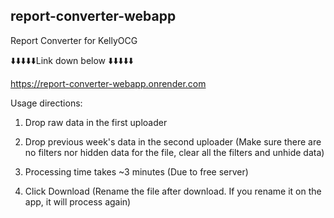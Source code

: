 ## report-converter-webapp
Report Converter for KellyOCG

⬇️⬇️⬇️⬇️⬇️Link down below ⬇️⬇️⬇️⬇️⬇️

https://report-converter-webapp.onrender.com


Usage directions:

1) Drop raw data in the first uploader

2) Drop previous week's data in the second uploader (Make sure there are no filters nor hidden data for the file, clear all the filters and unhide data)
 
3) Processing time takes ~3 minutes (Due to free server)

4) Click Download (Rename the file after download. If you rename it on the app, it will process again)

